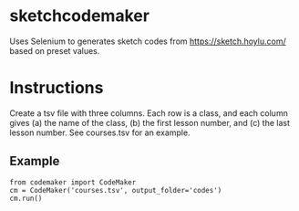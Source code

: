 # sketchcodemaker
Uses  Selenium to generates sketch codes from https://sketch.hoylu.com/ based on preset values.

# Instructions

Create a tsv file with three columns. Each row is a class, and each column gives (a) the name of the class, (b) the first lesson number, and (c) the last lesson number. 
See courses.tsv for an example.

## Example

```
from codemaker import CodeMaker
cm = CodeMaker('courses.tsv', output_folder='codes')
cm.run()
```
